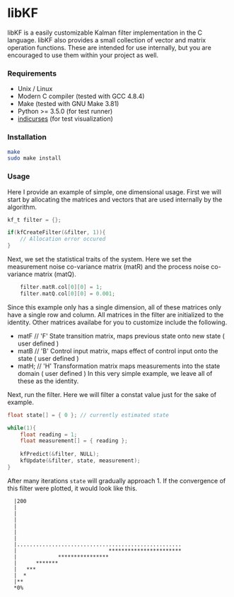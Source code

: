 # libKF
libKF is a easily customizable Kalman filter implementation in the C language. libKF also provides a small collection of vector and matrix operation functions. These are intended for use internally, but you are encouraged to use them within your project as well.

### Requirements

* Unix / Linux
* Modern C compiler (tested with GCC 4.8.4)
* Make (tested with GNU Make 3.81)
* Python >= 3.5.0 (for test runner)
* [indicurses](http://github.com/mrpossoms/indicurses) (for test visualization)

### Installation

```Bash
make
sudo make install
```

### Usage
Here I provide an example of simple, one dimensional usage. First we will start by allocating the matrices and vectors that are used internally by the algorithm.

```C
kf_t filter = {};

if(kfCreateFilter(&filter, 1)){
	// Allocation error occured
}
```

Next, we set the statistical traits of the system. Here we set the measurement noise co-variance matrix (matR) and the process noise co-variance matrix (matQ).
```C
	filter.matR.col[0][0] = 1;
	filter.matQ.col[0][0] = 0.001;
```
Since this example only has a single dimension, all of these matrices only have a single row and column. All matrices in the filter are initialized to the identity. Other matrices availabe for you to customize include the following.
* matF   // 'F' State transition matrix, maps previous state onto new state ( user defined )
* matB   // 'B' Control input matrix, maps effect of control input onto the state ( user defined )
* matH;   // 'H' Transformation matrix maps measurements into the state domain ( user defined )
In this very simple example, we leave all of these as the identity.

Next, run the filter. Here we will filter a constat value just for the sake of example.
```C
float state[] = { 0 }; // currently estimated state

while(1){
	float reading = 1;
	float measurement[] = { reading }; 
	
	kfPredict(&filter, NULL);
	kfUpdate(&filter, state, measurement);
}
```

After many iterations `state` will gradually approach 1. If the convergence of this filter were plotted, it would look like this.

```
  |200
  |
  |
  |
  |
  |
  |
  |....................................................
  |                             ***********************
  |             ****************
  |      *******
  |   ***
  |  *
  |**
  *0% 
```

